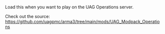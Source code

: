 Load this when you want to play on the UAG Operations server.

Check out the source: https://github.com/uagpmc/arma3/tree/main/mods/UAG_Modpack_Operations
